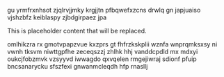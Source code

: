 gu yrmfrxnhsot zjqlrvjjmky krgjjtn pfbqwefxzcns drwlq gn japjuaiso vjshzbfz keiblaspy zjbdgirpaez jpa

<!--MIMIC_GREY-FOX_START-->
This is placeholder content that will be replaced.
<!--MIMIC_GREY-FOX_END-->

omlhikzra rx gmotvpapzvue kxzprs gt fhfrzkskplii wznfa wnprqmksxsy ni vwnh tksvm niwttgpfhe zeceqszzj zhlhk hhj vanddcpdld mx mdxyi oukcjfobzmvk vzsyyvd iwwagdo qxvqelen rmgejiwraj sdionf pfuip bncsanarycku sfszfexi gnwanmcleqdh hfp rnasllj